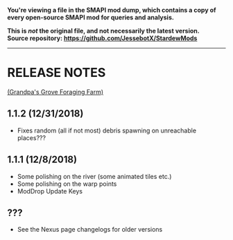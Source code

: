 **You're viewing a file in the SMAPI mod dump, which contains a copy of every open-source SMAPI mod
for queries and analysis.**

**This is _not_ the original file, and not necessarily the latest version.**  
**Source repository: https://github.com/JessebotX/StardewMods**

----

# RELEASE NOTES 
[(Grandpa's Grove Foraging Farm)](https://www.nexusmods.com/stardewvalley/mods/3067)

## 1.1.2 (12/31/2018)
- Fixes random (all if not most) debris spawning on unreachable places???
 
## 1.1.1 (12/8/2018)
- Some polishing on the river (some animated tiles etc.)
- Some polishing on the warp points
- ModDrop Update Keys

## ???
- See the Nexus page changelogs for older versions